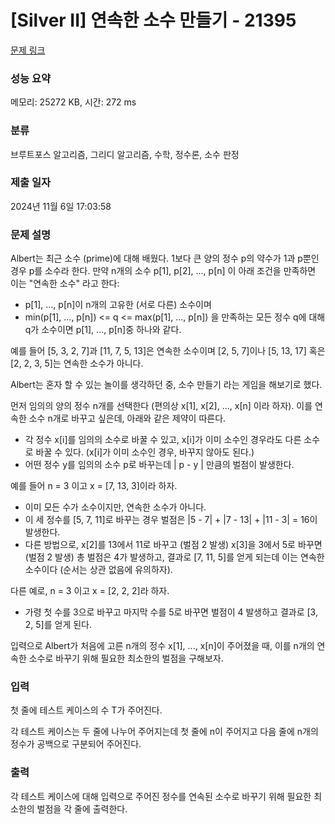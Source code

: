 # [Silver II] 연속한 소수 만들기 - 21395 

[문제 링크](https://www.acmicpc.net/problem/21395) 

### 성능 요약

메모리: 25272 KB, 시간: 272 ms

### 분류

브루트포스 알고리즘, 그리디 알고리즘, 수학, 정수론, 소수 판정

### 제출 일자

2024년 11월 6일 17:03:58

### 문제 설명

<p>Albert는 최근 소수 (prime)에 대해 배웠다. 1보다 큰 양의 정수 p의 약수가 1과 p뿐인 경우 p를 소수라 한다. 만약 n개의 소수 p[1], p[2], ..., p[n] 이 아래 조건을 만족하면 이는 "연속한 소수" 라고 한다:</p>

<ul>
	<li>p[1], ..., p[n]이 n개의 고유한 (서로 다른) 소수이며</li>
	<li>min(p[1], ..., p[n]) <= q <= max(p[1], ..., p[n]) 을 만족하는 모든 정수 q에 대해 q가 소수이면 p[1], ..., p[n]중 하나와 같다.</li>
</ul>

<p>예를 들어 [5, 3, 2, 7]과 [11, 7, 5, 13]은 연속한 소수이며 [2, 5, 7]이나 [5, 13, 17] 혹은 [2, 2, 3, 5]는 연속한 소수가 아니다.</p>

<p>Albert는 혼자 할 수 있는 놀이를 생각하던 중, 소수 만들기 라는 게임을 해보기로 했다.</p>

<p>먼저 임의의 양의 정수 n개를 선택한다 (편의상 x[1], x[2], ..., x[n] 이라 하자). 이를 연속한 소수 n개로 바꾸고 싶은데, 아래와 같은 제약이 따른다.</p>

<ul>
	<li>각 정수 x[i]를 임의의 소수로 바꿀 수 있고, x[i]가 이미 소수인 경우라도 다른 소수로 바꿀 수 있다. (x[i]가 이미 소수인 경우, 바꾸지 않아도 된다.)</li>
	<li>어떤 정수 y를 임의의 소수 p로 바꾸는데 | p - y | 만큼의 벌점이 발생한다.</li>
</ul>

<p>예를 들어 n = 3 이고 x = [7, 13, 3]이라 하자.</p>

<ul>
	<li>이미 모든 수가 소수이지만, 연속한 소수가 아니다.</li>
	<li>이 세 정수를 [5, 7, 11]로 바꾸는 경우 벌점은 |5 - 7| + |7 - 13| + |11 - 3| = 16이 발생한다.</li>
	<li>다른 방법으로, x[2]를 13에서 11로 바꾸고 (벌점 2 발생) x[3]을 3에서 5로 바꾸면 (벌점 2 발생) 총 벌점은 4가 발생하고, 	결과로 [7, 11, 5]를 얻게 되는데 이는 연속한 소수이다 (순서는 상관 없음에 유의하자).</li>
</ul>

<p>다른 예로, n = 3 이고 x = [2, 2, 2]라 하자.</p>

<ul>
	<li>가령 첫 수를 3으로 바꾸고 마지막 수를 5로 바꾸면 벌점이 4 발생하고 결과로 [3, 2, 5]를 얻게 된다.</li>
</ul>

<p>입력으로 Albert가 처음에 고른 n개의 정수 x[1], ..., x[n]이 주어졌을 때, 이를 n개의 연속한 소수로 바꾸기 위해 필요한 최소한의 벌점을 구해보자.</p>

### 입력 

 <p>첫 줄에 테스트 케이스의 수 T가 주어진다.</p>

<p>각 테스트 케이스는 두 줄에 나누어 주어지는데 첫 줄에 n이 주어지고 다음 줄에 n개의 정수가 공백으로 구분되어 주어진다.</p>

### 출력 

 <p>각 테스트 케이스에 대해 입력으로 주어진 정수를 연속된 소수로 바꾸기 위해 필요한 최소한의 벌점을 각 줄에 출력한다.</p>

